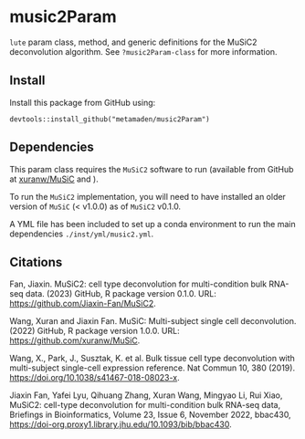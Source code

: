 # music2Param

`lute` param class, method, and generic definitions for the MuSiC2 deconvolution algorithm. See `?music2Param-class` for more information.

## Install

Install this package from GitHub using:

```
devtools::install_github("metamaden/music2Param")
```

## Dependencies

This param class requires the `MuSiC2` software to run (available from GitHub at [xuranw/MuSiC](https://github.com/xuranw/MuSiC) and ).

To run the `MuSiC2` implementation, you will need to have installed an older version of `MuSiC` (< v1.0.0) as of `MuSiC2` v0.1.0.

A YML file has been included to set up a conda environment to run the main dependencies `./inst/yml/music2.yml`.

## Citations

Fan, Jiaxin. MuSiC2: cell type deconvolution for multi-condition bulk RNA-seq data. (2023) GitHub, 
R package version 0.1.0. URL: https://github.com/Jiaxin-Fan/MuSiC2.
 
Wang, Xuran and Jiaxin Fan. MuSiC: Multi-subject single cell deconvolution. (2022) GitHub, R package 
version 1.0.0. URL: https://github.com/xuranw/MuSiC.
 
Wang, X., Park, J., Susztak, K. et al. Bulk tissue cell type deconvolution with multi-subject single-cell 
expression reference. Nat Commun 10, 380 (2019). https://doi.org/10.1038/s41467-018-08023-x.

Jiaxin Fan, Yafei Lyu, Qihuang Zhang, Xuran Wang, Mingyao Li, Rui Xiao, MuSiC2: cell-type deconvolution 
for multi-condition bulk RNA-seq data, Briefings in Bioinformatics, Volume 23, Issue 6, November 2022, 
bbac430, https://doi-org.proxy1.library.jhu.edu/10.1093/bib/bbac430.
